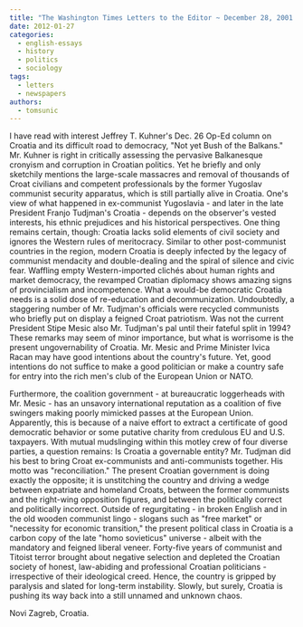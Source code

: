 ```yaml
---
title: "The Washington Times Letters to the Editor ~ December 28, 2001 '' Croatia Back in Chaos? ''"
date: 2012-01-27
categories: 
  - english-essays
  - history
  - politics
  - sociology
tags: 
  - letters
  - newspapers
authors: 
  - tomsunic
---
```


I have read with interest Jeffrey T. Kuhner's Dec. 26 Op-Ed column on Croatia and its difficult road to democracy, "Not yet Bush of the Balkans." Mr. Kuhner is right in critically assessing the pervasive Balkanesque cronyism and corruption in Croatian politics. Yet he briefly and only sketchily mentions the large-scale massacres and removal of thousands of Croat civilians and competent professionals by the former Yugoslav communist security apparatus, which is still partially alive in Croatia. One's view of what happened in ex-communist Yugoslavia - and later in the late President Franjo Tudjman's Croatia - depends on the observer's vested interests, his ethnic prejudices and his historical perspectives. One thing remains certain, though: Croatia lacks solid elements of civil society and ignores the Western rules of meritocracy. Similar to other post-communist countries in the region, modern Croatia is deeply infected by the legacy of communist mendacity and double-dealing and the spiral of silence and civic fear. Waffling empty Western-imported clichés about human rights and market democracy, the revamped Croatian diplomacy shows amazing signs of provincialism and incompetence. What a would-be democratic Croatia needs is a solid dose of re-education and decommunization. Undoubtedly, a staggering number of Mr. Tudjman's officials were recycled communists who briefly put on display a feigned Croat patriotism. Was not the current President Stipe Mesic also Mr. Tudjman's pal until their fateful split in 1994? These remarks may seem of minor importance, but what is worrisome is the present ungovernability of Croatia. Mr. Mesic and Prime Minister Ivica Racan may have good intentions about the country's future. Yet, good intentions do not suffice to make a good politician or make a country safe for entry into the rich men's club of the European Union or NATO.

Furthermore, the coalition government - at bureaucratic loggerheads with Mr. Mesic - has an unsavory international reputation as a coalition of five swingers making poorly mimicked passes at the European Union. Apparently, this is because of a naive effort to extract a certificate of good democratic behavior or some putative charity from credulous EU and U.S. taxpayers. With mutual mudslinging within this motley crew of four diverse parties, a question remains: Is Croatia a governable entity? Mr. Tudjman did his best to bring Croat ex-communists and anti-communists together. His motto was "reconciliation." The present Croatian government is doing exactly the opposite; it is unstitching the country and driving a wedge between expatriate and homeland Croats, between the former communists and the right-wing opposition figures, and between the politically correct and politically incorrect. Outside of regurgitating - in broken English and in the old wooden communist lingo - slogans such as "free market" or "necessity for economic transition," the present political class in Croatia is a carbon copy of the late "homo sovieticus" universe - albeit with the mandatory and feigned liberal veneer. Forty-five years of communist and Titoist terror brought about negative selection and depleted the Croatian society of honest, law-abiding and professional Croatian politicians - irrespective of their ideological creed. Hence, the country is gripped by paralysis and slated for long-term instability. Slowly, but surely, Croatia is pushing its way back into a still unnamed and unknown chaos.

Novi Zagreb, Croatia.
